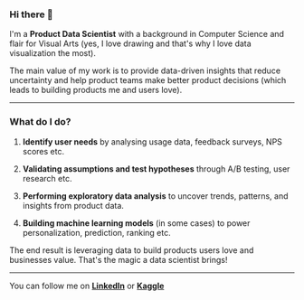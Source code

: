 ### Hi there 👋

I'm a **Product Data Scientist** with a background in Computer Science and flair for Visual Arts (yes, I love drawing and that's why I love data visualization the most).

The main value of my work is to provide data-driven insights that reduce uncertainty and help product teams make better product decisions (which leads to building products me and users love).

--- --- --- --- --- --- --- --- --- --- --- 

### What do I do?

1. **Identify user needs** by analysing usage data, feedback surveys, NPS scores etc.

2. **Validating assumptions and test hypotheses** through A/B testing, user research etc.

3. **Performing exploratory data analysis** to uncover trends, patterns, and insights from product data.

4. **Building machine learning models** (in some cases) to power personalization, prediction, ranking etc.

The end result is leveraging data to build products users love and businesses value. That's the magic a data scientist brings!

---

You can follow me on **[LinkedIn](https://linkedin.com/in/mohamedyosef101)** or **[Kaggle](https://kaggle.com/mohamedyosef101)**
